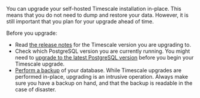 You can upgrade your self-hosted Timescale installation in-place. This means
that you do not need to dump and restore your data. However, it is still
important that you plan for your upgrade ahead of time.

Before you upgrade:

*   Read [the release notes][relnotes] for the Timescale version you are
    upgrading to.
*   Check which PostgreSQL version you are currently running. You might need to
    [upgrade to the latest PostgreSQL version][upgrade-pg]
    before you begin your Timescale upgrade.
*   [Perform a backup][backup] of your database. While Timescale
    upgrades are performed in-place, upgrading is an intrusive operation. Always
    make sure you have a backup on hand, and that the backup is readable in the
    case of disaster.

[relnotes]: /about/:currentVersion:/release-notes/
[upgrade-pg]: /self-hosted/:currentVersion:/upgrades/upgrade-pg/
[backup]: /self-hosted/:currentVersion:/backup-and-restore/
